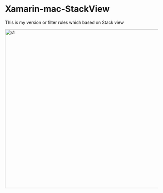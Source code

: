 # Xamarin-mac-StackView
This is my version or filter rules which based on Stack view 

<img width="523" alt="s1" src="https://user-images.githubusercontent.com/10537907/37875341-46606160-3046-11e8-9b80-698a6ed00fda.png">
